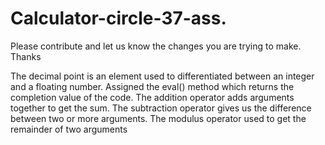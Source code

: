 # Calculator-circle-37-ass.
Please contribute and let us know the changes you are trying to make. Thanks

The decimal point is an element used to differentiated between an integer and a floating number.
Assigned the eval() method which returns the completion value of the code.
The addition operator adds arguments together to get the sum.
The subtraction operator gives us the difference between two or more arguments.
The modulus operator used to get the remainder of two arguments
